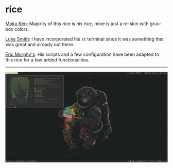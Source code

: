 # rice

[Moku Ken](https://github.com/MokuKen): Majority of this rice is his rice, mine is just a re-skin with gruv-box colors.

[Luke Smith](https://github.com/lukesmithxyz/st): I have incorporated his `st` terminal since it was something that was great and already out there.

[Eric Murphy's](https://github.com/ericmurphyxyz): His scripts and a few configuration have been adapted to this rice for a few added functionalities.

***
 ![dwm rice](./screenshots/wm.png)
